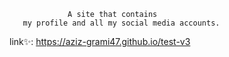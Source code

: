                  A site that contains 
       my profile and all my social media accounts.
             
  link✨: https://aziz-grami47.github.io/test-v3
